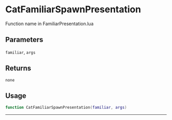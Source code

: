 # CatFamiliarSpawnPresentation
Function name in FamiliarPresentation.lua
## Parameters
`familiar`, `args`
## Returns
`none`
## Usage
```lua
function CatFamiliarSpawnPresentation(familiar, args)
```
---
